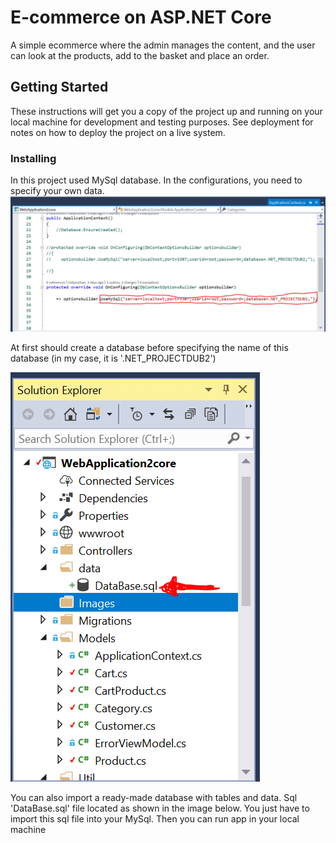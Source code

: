 # E-commerce on ASP.NET Core
A simple ecommerce where the admin manages the content, and the user can look at the products, add to the basket and place an order.

## Getting Started
These instructions will get you a copy of the project up and running on your local machine for development and testing purposes. See deployment for notes on how to deploy the project on a live system.

### Installing
In this project used MySql database.
In the configurations, you need to specify your own data. 
![DataBase config](WebApplication2core/Images/Config.PNG)


At first should create a database before specifying the name of this database (in my case, it is '.NET_PROJECTDUB2')

![DataBase config](WebApplication2core/Images/data.PNG)


You can also import a ready-made database with tables and data.
Sql 'DataBase.sql' file located as shown in the image below.
You just have to import this sql file into your MySql.
Then you can run app in your local machine
